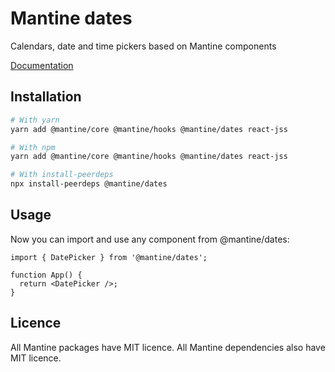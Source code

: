 # Mantine dates

Calendars, date and time pickers based on Mantine components

[Documentation](https://mantine.dev/dates/getting-started/)

## Installation

```sh
# With yarn
yarn add @mantine/core @mantine/hooks @mantine/dates react-jss

# With npm
yarn add @mantine/core @mantine/hooks @mantine/dates react-jss

# With install-peerdeps
npx install-peerdeps @mantine/dates
```

## Usage

Now you can import and use any component from @mantine/dates:

```tsx
import { DatePicker } from '@mantine/dates';

function App() {
  return <DatePicker />;
}
```

## Licence

All Mantine packages have MIT licence. All Mantine dependencies also have MIT licence.
